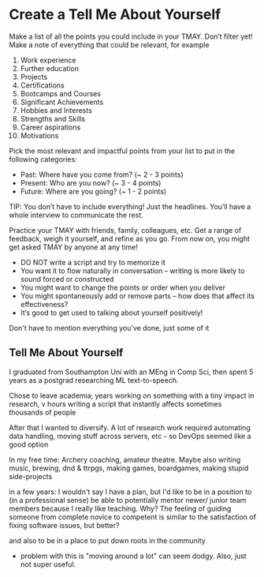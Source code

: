 # Create a Tell Me About Yourself
Make a list of all the points you could include in your TMAY.
Don’t filter yet! Make a note of everything that could be relevant, for example

1. Work experience
2. Further education
3. Projects
4. Certifications
1. Bootcamps and Courses
1. Significant Achievements
1. Hobbies and Interests
1. Strengths and Skills
1. Career aspirations
1. Motivations

Pick the most relevant and impactful points from your list to put in the following categories:

- Past: Where have you come from? (~ 2 - 3 points)
- Present: Who are you now? (~ 3 - 4 points)
- Future: Where are you going? (~ 1 - 2 points)

TIP: You don’t have to include everything! Just the headlines. You’ll have a whole interview to communicate the rest.

Practice your TMAY with friends, family, colleagues, etc. Get a range of feedback, weigh it yourself, and refine as you go. From now on, you might get asked TMAY by anyone at any time!

- DO NOT write a script and try to memorize it
- You want it to flow naturally in conversation – writing is more likely to sound forced or constructed
- You might want to change the points or order when you deliver
- You might spontaneously add or remove parts – how does that affect its effectiveness?
- It’s good to get used to talking about yourself positively!

Don't have to mention everything you've done, just some of it

## Tell Me About Yourself

I graduated from Southampton Uni with an MEng in Comp Sci, then spent 5 years as a postgrad researching ML text-to-speech.

Chose to leave academia; years working on something with a tiny impact in research, v hours writing a script that instantly affects sometimes thousands of people

After that I wanted to diversify. A lot of research work required automating data handling, moving stuff across servers, etc - so DevOps seemed like a good option

In my free time: Archery coaching, amateur theatre. Maybe also writing music, brewing, dnd & ttrpgs, making games, boardgames, making stupid side-projects

in a few years: I wouldn't say I have a plan, but I'd like to be in a position to (in a professional sense) be able to potentially mentor newer/ junior team members because I really like teaching. Why? The feeling of guiding someone from complete novice to competent is similar to the satisfaction of fixing software issues, but better?

and also to be in a place to put down roots in the community
 - problem with this is "moving around a lot" can seem dodgy. Also, just not super useful.
